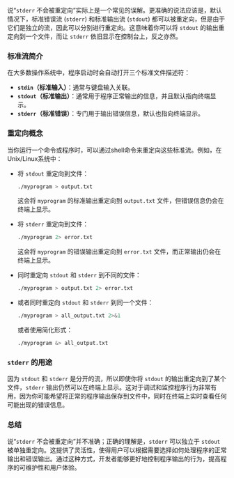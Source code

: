 说“`stderr` 不会被重定向”实际上是一个常见的误解。更准确的说法应该是，默认情况下，标准错误流 (`stderr`) 和标准输出流 (`stdout`) 都可以被重定向，但是由于它们是独立的流，因此可以分别进行重定向。这意味着你可以将 `stdout` 的输出重定向到一个文件，而让 `stderr` 依旧显示在控制台上，反之亦然。

### 标准流简介

在大多数操作系统中，程序启动时会自动打开三个标准文件描述符：

- **`stdin`（标准输入）**：通常与键盘输入关联。
- **`stdout`（标准输出）**：通常用于程序正常输出的信息，并且默认指向终端显示。
- **`stderr`（标准错误）**：专门用于输出错误信息，默认也指向终端显示。

### 重定向概念

当你运行一个命令或程序时，可以通过shell命令来重定向这些标准流。例如，在Unix/Linux系统中：

- 将 `stdout` 重定向到文件：
  ```bash
  ./myprogram > output.txt
  ```
  这会将 `myprogram` 的标准输出重定向到 `output.txt` 文件，但错误信息仍会在终端上显示。

- 将 `stderr` 重定向到文件：
  ```bash
  ./myprogram 2> error.txt
  ```
  这会将 `myprogram` 的错误输出重定向到 `error.txt` 文件，而正常输出仍会在终端上显示。

- 同时重定向 `stdout` 和 `stderr` 到不同的文件：
  ```bash
  ./myprogram > output.txt 2> error.txt
  ```

- 或者同时重定向 `stdout` 和 `stderr` 到同一个文件：
  ```bash
  ./myprogram > all_output.txt 2>&1
  ```
  或者使用简化形式：
  ```bash
  ./myprogram &> all_output.txt
  ```

### `stderr` 的用途

因为 `stdout` 和 `stderr` 是分开的流，所以即使你将 `stdout` 的输出重定向到了某个文件，`stderr` 输出仍然可以在终端上显示。这对于调试和监控程序行为非常有用，因为你可能希望将正常的程序输出保存到文件中，同时在终端上实时查看任何可能出现的错误信息。

### 总结

说“`stderr` 不会被重定向”并不准确；正确的理解是，`stderr` 可以独立于 `stdout` 被单独重定向。这提供了灵活性，使得用户可以根据需要选择如何处理程序的正常输出和错误输出。通过这种方式，开发者能够更好地控制程序输出的行为，提高程序的可维护性和用户体验。